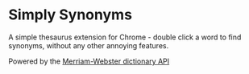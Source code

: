 # Simply Synonyms

A simple thesaurus extension for Chrome - double click a word to find synonyms, without any other annoying features.

Powered by the [Merriam-Webster dictionary API](https://dictionaryapi.com/)